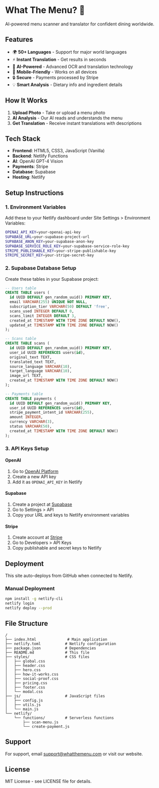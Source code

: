 # What The Menu? 🤔

AI-powered menu scanner and translator for confident dining worldwide.

## Features

- 🌍 **50+ Languages** - Support for major world languages
- ⚡ **Instant Translation** - Get results in seconds
- 🤖 **AI-Powered** - Advanced OCR and translation technology
- 📱 **Mobile-Friendly** - Works on all devices
- 🔒 **Secure** - Payments processed by Stripe
- 💡 **Smart Analysis** - Dietary info and ingredient details

## How It Works

1. **Upload Photo** - Take or upload a menu photo
2. **AI Analysis** - Our AI reads and understands the menu
3. **Get Translation** - Receive instant translations with descriptions

## Tech Stack

- **Frontend**: HTML5, CSS3, JavaScript (Vanilla)
- **Backend**: Netlify Functions
- **AI**: OpenAI GPT-4 Vision
- **Payments**: Stripe
- **Database**: Supabase
- **Hosting**: Netlify

## Setup Instructions

### 1. Environment Variables

Add these to your Netlify dashboard under Site Settings > Environment Variables:

```bash
OPENAI_API_KEY=your-openai-api-key
SUPABASE_URL=your-supabase-project-url
SUPABASE_ANON_KEY=your-supabase-anon-key
SUPABASE_SERVICE_ROLE_KEY=your-supabase-service-role-key
STRIPE_PUBLISHABLE_KEY=your-stripe-publishable-key
STRIPE_SECRET_KEY=your-stripe-secret-key
```

### 2. Supabase Database Setup

Create these tables in your Supabase project:

```sql
-- Users table
CREATE TABLE users (
  id UUID DEFAULT gen_random_uuid() PRIMARY KEY,
  email VARCHAR(255) UNIQUE NOT NULL,
  subscription_tier VARCHAR(50) DEFAULT 'free',
  scans_used INTEGER DEFAULT 0,
  scans_limit INTEGER DEFAULT 3,
  created_at TIMESTAMP WITH TIME ZONE DEFAULT NOW(),
  updated_at TIMESTAMP WITH TIME ZONE DEFAULT NOW()
);

-- Scans table
CREATE TABLE scans (
  id UUID DEFAULT gen_random_uuid() PRIMARY KEY,
  user_id UUID REFERENCES users(id),
  original_text TEXT,
  translated_text TEXT,
  source_language VARCHAR(10),
  target_language VARCHAR(10),
  image_url TEXT,
  created_at TIMESTAMP WITH TIME ZONE DEFAULT NOW()
);

-- Payments table
CREATE TABLE payments (
  id UUID DEFAULT gen_random_uuid() PRIMARY KEY,
  user_id UUID REFERENCES users(id),
  stripe_payment_intent_id VARCHAR(255),
  amount INTEGER,
  currency VARCHAR(3),
  status VARCHAR(50),
  created_at TIMESTAMP WITH TIME ZONE DEFAULT NOW()
);
```

### 3. API Keys Setup

#### OpenAI
1. Go to [OpenAI Platform](https://platform.openai.com/api-keys)
2. Create a new API key
3. Add it as `OPENAI_API_KEY` in Netlify

#### Supabase
1. Create a project at [Supabase](https://supabase.com)
2. Go to Settings > API
3. Copy your URL and keys to Netlify environment variables

#### Stripe
1. Create account at [Stripe](https://stripe.com)
2. Go to Developers > API Keys
3. Copy publishable and secret keys to Netlify

## Deployment

This site auto-deploys from GitHub when connected to Netlify.

### Manual Deployment
```bash
npm install -g netlify-cli
netlify login
netlify deploy --prod
```

## File Structure

```
/
├── index.html              # Main application
├── netlify.toml           # Netlify configuration
├── package.json           # Dependencies
├── README.md              # This file
├── styles/                # CSS files
│   ├── global.css
│   ├── header.css
│   ├── hero.css
│   ├── how-it-works.css
│   ├── social-proof.css
│   ├── pricing.css
│   ├── footer.css
│   └── modal.css
├── js/                    # JavaScript files
│   ├── config.js
│   ├── utils.js
│   └── main.js
└── netlify/
    └── functions/         # Serverless functions
        ├── scan-menu.js
        └── create-payment.js
```

## Support

For support, email support@whatthemenu.com or visit our website.

## License

MIT License - see LICENSE file for details.